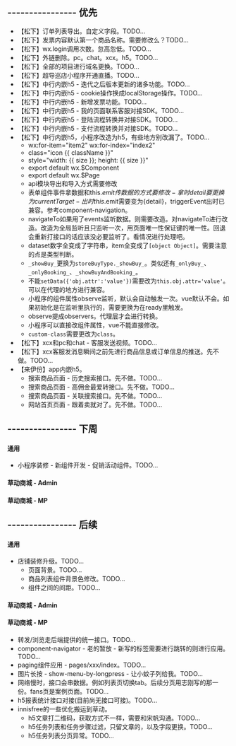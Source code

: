 ## ---------------- 优先
* 【松下】订单列表导出。自定义字段。TODO...
* 【松下】发票内容默认第一个商品名称。需要修改么？TODO...
* 【松下】wx.login调用次数。忽高忽低。TODO...
* 【松下】外链删除。pc。chat。xcx。h5。TODO...
* 【松下】全部的项目进行域名更换。TODO...
* 【松下】超导巡店小程序开通直播。TODO...
* 【松下】中行内嵌h5 - 迭代之后版本更新的诸多功能。TODO...
* 【松下】中行内嵌h5 - cookie操作换成localStorage操作。TODO...
* 【松下】中行内嵌h5 - 新增发票功能。TODO...
* 【松下】中行内嵌h5 - 我的页面联系客服对接SDK。TODO...
* 【松下】中行内嵌h5 - 登陆流程转换并对接SDK。TODO...
* 【松下】中行内嵌h5 - 支付流程转换并对接SDK。TODO...
* 【松下】中行内嵌h5，小程序改造为h5，有些地方别改漏了。TODO...
  - wx:for-item="item2" wx:for-index="index2"
  - class="icon {{ className }}"
  - style="width: {{ size }}; height: {{ size }}"
  - export default wx.$Component
  - export default wx.$Page
  - api模块导出和导入方式需要修改
  - 表单组件事件拿数据和this.$emit传数据的方式要修改 - 拿时detail要更换为currentTarget - 出时this.$emit需要变为{detail}，triggerEvent出时已兼容。参考component-navigation。
  - navigateTo如果用了events监听数据。则需要改造。对navigateTo进行改造。改造为全局监听且只监听一次，用页面唯一性保证键的唯一性。回退会重新打接口的话应该没必要监听了。看情况进行处理吧。
  - dataset数字全变成了字符串，item全变成了`[object Object]`。需要注意的点是类型判断。
  - `_showBuy_`更换为`storeBuyType._showBuy_`。类似还有`_onlyBuy_`、`_onlyBooking_`、`_showBuyAndBooking_`。
  - 不能`setData({'obj.attr':'value'})`需要改为`this.obj.attr='value'`。可以在代理的地方进行兼容。
  - 小程序的组件属性observe监听，默认会自动触发一次。vue默认不会。如果初始化是在监听里执行的，需要更换为在ready里触发。
  - observe提成observers。代理层才会进行转换。
  - 小程序可以直接改组件属性，vue不能直接修改。
  - `custom-class`需要更改为`class`。
* 【松下】xcx和pc和chat - 客服发送视频。TODO...
* 【松下】xcx客服发消息瞬间之前先进行商品信息或订单信息的推送。先不做。TODO...
* 【来伊份】app内嵌h5。
  - 搜索商品页面 - 历史搜索接口。先不做。TODO...
  - 搜索商品页面 - 高佣金最爱转接口。先不做。TODO...
  - 搜索商品页面 - 关联搜索接口。先不做。TODO...
  - 网站首页页面 - 跟着卖就对了。先不做。TODO...

## ---------------- 下周
#### 通用
* 小程序装修 - 新组件开发 - 促销活动组件。TODO...
#### 草动商城 - Admin
#### 草动商城 - MP

## ---------------- 后续
#### 通用
* 店铺装修升级。TODO...
  - 页面背景。TODO...
  - 商品列表组件背景色修改。TODO...
  - 组件之间的间距。TODO...
#### 草动商城 - Admin
#### 草动商城 - MP
* 转发/浏览走后端提供的统一接口。TODO...
* component-navigator - 老的暂放 - 新写的标签需要进行跳转的则进行应用。TODO...
* paging组件应用 - pages/xxx/index。TODO...
* 图片长按 - show-menu-by-longpress - 让小蚊子列给我。TODO...
* 网络慢时，接口会串数据。例如列表页切换tab。后续分页用志刚写的那一份。fans页是案例页面。TODO...
* h5报表统计接口对接(目前尚无接口可接)。TODO...
* innisfree的一些优化搬运到草动。
  - h5文章打二维码，获取方式不一样，需要和宋帆沟通。TODO...
  - h5任务列表和任务步骤过滤，只留文章的，以及字段更换。TODO...
  - h5任务列表分页异常。TODO...
